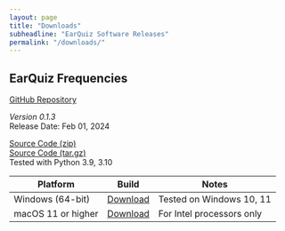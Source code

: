 ```yaml
---
layout: page
title: "Downloads"
subheadline: "EarQuiz Software Releases"
permalink: "/downloads/"
---
```


## EarQuiz Frequencies

[GitHub Repository](https://github.com/Gdalik/EarQuiz_Frequencies)

*Version 0.1.3*<br/>
Release Date: Feb 01, 2024

[Source Code (zip)](https://github.com/Gdalik/EarQuiz_Frequencies/archive/refs/tags/EarQuiz_Frequencies-v0.1.3.zip) <br/>
[Source Code (tar.gz)](https://github.com/Gdalik/EarQuiz_Frequencies/archive/refs/tags/EarQuiz_Frequencies-v0.1.3.tar.gz) <br/>
Tested with Python 3.9, 3.10

| Platform | Build         | Notes                       |
|----------|---------------|-----------------------------|
|Windows (64-bit) | [Download][1] | Tested on Windows 10, 11    |
| macOS 11 or higher | [Download][2] | For Intel processors only   |

[1]: https://github.com/Gdalik/EarQuiz_Frequencies/releases/download/EarQuiz_Frequencies-v0.1.3/eqfreq_v0.1.3.build-9.exe
[2]: https://github.com/Gdalik/EarQuiz_Frequencies/releases/download/EarQuiz_Frequencies-v0.1.3/EarQuiz.Frequencies.v0.1.3.pkg